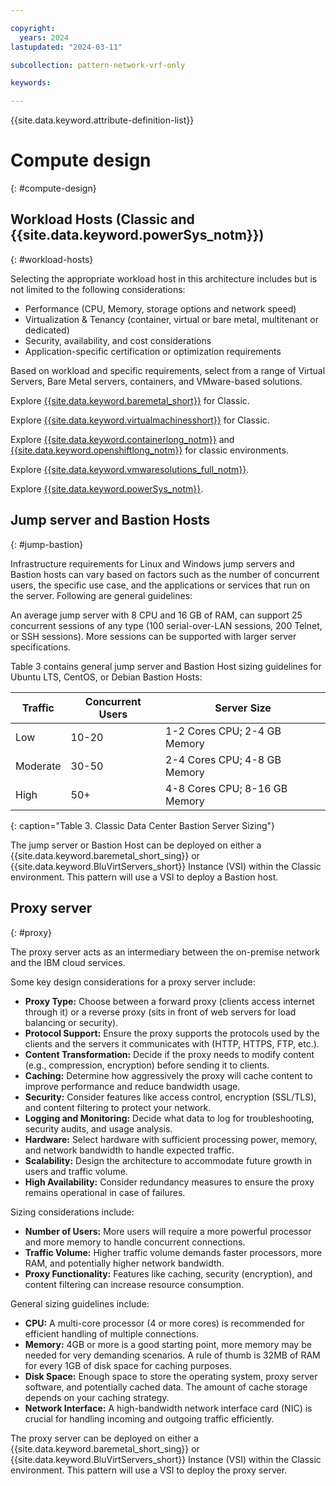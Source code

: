 ```yaml
---

copyright:
  years: 2024
lastupdated: "2024-03-11"

subcollection: pattern-network-vrf-only

keywords:

---
```


{{site.data.keyword.attribute-definition-list}}

# Compute design
{: #compute-design}

## Workload Hosts (Classic and {{site.data.keyword.powerSys_notm}})
{: #workload-hosts}

Selecting the appropriate workload host in this architecture includes but is not limited to the following considerations:

-   Performance (CPU, Memory, storage options and network speed)
-   Virtualization & Tenancy (container, virtual or bare metal, multitenant or dedicated)
-   Security, availability, and cost considerations
-   Application-specific certification or optimization requirements

Based on workload and specific requirements, select from a range of Virtual Servers, Bare Metal servers, containers, and VMware-based solutions.

Explore [{{site.data.keyword.baremetal_short}}](/docs/bare-metal?topic=bare-metal-about-bm) for Classic.

Explore [{{site.data.keyword.virtualmachinesshort}}](/docs/virtual-servers?topic=virtual-servers-about-virtual-servers) for Classic.

Explore [{{site.data.keyword.containerlong_notm}}](/docs/containers?topic=containers-cluster-create-classic&interface=ui) and [{{site.data.keyword.openshiftlong_notm}}](/docs/openshift?topic=openshift-getting-started) for classic environments.

Explore [{{site.data.keyword.vmwaresolutions_full_notm}}](/docs/vmwaresolutions?topic=vmwaresolutions-getting-started).

Explore [{{site.data.keyword.powerSys_notm}}](/docs/power-iaas?topic=power-iaas-getting-started).

## Jump server and Bastion Hosts
{: #jump-bastion}

Infrastructure requirements for Linux and Windows jump servers and Bastion hosts can vary based on factors such as the number of concurrent users, the specific use case, and the applications or services that run on the server. Following are general guidelines:

An average jump server with 8 CPU and 16 GB of RAM, can support 25 concurrent sessions of any type (100 serial-over-LAN sessions, 200 Telnet, or SSH sessions). More sessions can be supported with larger server specifications.

Table 3 contains general jump server and Bastion Host sizing guidelines for Ubuntu LTS, CentOS, or Debian Bastion Hosts:

| **Traffic** | **Concurrent Users** | **Server Size**               |
|-------------|----------------------|-------------------------------|
| Low         | 10-20                | 1-2 Cores CPU; 2-4 GB Memory  |
| Moderate    | 30-50                | 2-4 Cores CPU; 4-8 GB Memory  |
| High        | 50+                  | 4-8 Cores CPU; 8-16 GB Memory |
{: caption="Table 3. Classic Data Center Bastion Server Sizing"}

The jump server or Bastion Host can be deployed on either a {{site.data.keyword.baremetal_short_sing}} or {{site.data.keyword.BluVirtServers_short}} Instance (VSI) within the Classic environment. This pattern will use a VSI to deploy a Bastion host.

## Proxy server
{: #proxy}

The proxy server acts as an intermediary between the on-premise network and the IBM cloud services.

Some key design considerations for a proxy server include:

-	**Proxy Type:** Choose between a forward proxy (clients access internet through it) or a reverse proxy (sits in front of web servers for load balancing or security).
-	**Protocol Support:** Ensure the proxy supports the protocols used by the clients and the servers it communicates with (HTTP, HTTPS, FTP, etc.).
-	**Content Transformation:** Decide if the proxy needs to modify content (e.g., compression, encryption) before sending it to clients.
-	**Caching:** Determine how aggressively the proxy will cache content to improve performance and reduce bandwidth usage.
-	**Security:** Consider features like access control, encryption (SSL/TLS), and content filtering to protect your network.
-	**Logging and Monitoring:** Decide what data to log for troubleshooting, security audits, and usage analysis.
-	**Hardware:** Select hardware with sufficient processing power, memory, and network bandwidth to handle expected traffic.
-	**Scalability:** Design the architecture to accommodate future growth in users and traffic volume.
-	**High Availability:** Consider redundancy measures to ensure the proxy remains operational in case of failures.

Sizing considerations include:

-	**Number of Users:** More users will require a more powerful processor and more memory to handle concurrent connections.
-	**Traffic Volume:** Higher traffic volume demands faster processors, more RAM, and potentially higher network bandwidth.
-	**Proxy Functionality:** Features like caching, security (encryption), and content filtering can increase resource consumption.

General sizing guidelines include:

-	**CPU:** A multi-core processor (4 or more cores) is recommended for efficient handling of multiple connections.
-	**Memory:** 4GB or more is a good starting point, more memory may be needed for very demanding scenarios. A rule of thumb is 32MB of RAM for every 1GB of disk space for caching purposes.
-	**Disk Space:** Enough space to store the operating system, proxy server software, and potentially cached data. The amount of cache storage depends on your caching strategy.
-	**Network Interface:** A high-bandwidth network interface card (NIC) is crucial for handling incoming and outgoing traffic efficiently.

The proxy server can be deployed on either a {{site.data.keyword.baremetal_short_sing}} or {{site.data.keyword.BluVirtServers_short}} Instance (VSI) within the Classic environment. This pattern will use a VSI to deploy the proxy server.
